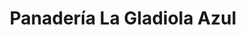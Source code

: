 ---
title: "Panadería La Gladiola Azul"
url: /caracas/panaderia-la-gladiola-azul/
shop: Bäckerei
---